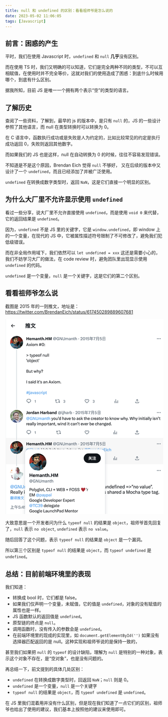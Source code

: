 ```yaml
---
title: null 和 undefined 的区别：看看祖师爷是怎么说的
date: 2023-05-02 11:06:05
tags: [Javascript]
---
```


## 前言：困惑的产生

平时，我们在使用 Javascript 时，`undefined` 和 `null` **几乎**没有区别。

而在使用 TS 时，我们又明确的可以知道，它们是完全两种不同的类型，不可以互相赋值，在使用时并不完全等价，这就对我们的使用造成了困惑：到底什么时候用哪个，到底有什么区别。

据我所知，目前 JS 是唯一一个拥有两个表示“空”的类型的语言。


## 了解历史

查阅了一些资料，了解到，最早的 js 的版本中，是只有 `null` 的，JS 的一些设计参照了其他语言，而 null 在类型转换时可以转换为 0。

在 C 语言中，函数执行成功或是失败是人为约定的，比如比较常见的约定是执行成功返回 0，失败则返回其他数字。

而如果我们的 JS 也是这样，null 在自动转换为 0 的时候，往往不容易发现错误。

不知道是不是这个原因，Brendan Eich 觉得 `null` 不够好， 又在后续的版本中又设计了一个 `undefined`，而且已经添加了并被广泛使用。

`undefined` 在转换成数字类型时，返回 `NaN`，这是它们直接一个明显的区别。


## 为什么大厂里不允许显示使用 `undefined`

看过一些分享，说大厂里不允许直接使用 `undefined`，而是使用 `void 0` 来代替，它的返回结果是 `undefined`。

因为，`undefined` 不是 JS 里的关键字，它是 `window.undefined`，即 window 上的一个变量，在现代的 JS 中，它被属性描述符号限制了不可修改了，避免我们犯低级错误。

而在非全局作用域下，我们依然可以 `let undefined = xxx` 这还是需要小心的，我们不妨学习大厂的做法，在 code review 时，避免团队里出现显示使用 `undefined` 的代码。

`undefined` 是一个变量，`null` 是一个关键字，这是它们的第二个区别。


## 看看祖师爷怎么说

截图是 2015 年的一则推文，地址是：https://twitter.com/BrendanEich/status/617450289889607681

![](/resources/2023-05/01.png)

大致意思是一个开发者问为什么 `typeof null` 的结果是 `object`，祖师爷首先回复了，`null` 表示 `no object`, `undefined` 表示 `no value`。

随后回答了这个问题，表示 `typeof null` 的结果是 `object` 是一个漏洞。

所以第三个区别是 `typeof null` 的结果是 `object`，而 `typeof undefined` 是 `undefined`。


## 总结：目前前端环境里的表现

我们知道：

- 转换成 bool 时，它们都是 false。
- 如果我们仅声明一个变量，未赋值，它的值是 `undefined`，对象的没有赋值的属性也是一样。
- JS 函数默认的返回值是 `undefined`。
- 原型链的终点是 `null`。
- 调用函数时，没有传入的参数会是 `undefined`。
- 在前端环境里的现成的实现里，如 `document.getElementById('')` 如果没有选择器匹配返回的是 null。这种实现和祖师爷说的是保持一致的，

甚至我们如果把 `null` 的 `typeof` 的设计缺陷，理解为 `null` 是特别的一种对象，表示这个对象不存在，是“空对象”，也是没有问题的。

再总结一下，前文提到的具体几处区别：

- `undefined` 在转换成数字类型时，回返回 `NaN`；`null` 则是 0。
- `undefined` 是一个变量，`null` 是一个关键字
- `typeof null` 的结果是 `object`，而 `typeof undefined` 是 `undefined`。

在 JS 里我们混着用并没有什么区别，但是现在我们知道了一点它们的区别，祖师爷也给出了使用的建议，我们基本上按照他的建议来使用即可。
